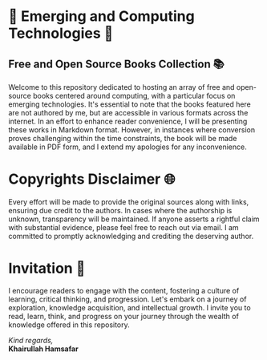 # 💛 Emerging and Computing Technologies 💚
## Free and Open Source Books Collection 📚
Welcome to this repository dedicated to hosting an array of free and open-source books centered around computing, with a particular focus on emerging technologies. It's essential to note that the books featured here are not authored by me, but are accessible in various formats across the internet. In an effort to enhance reader convenience, I will be presenting these works in Markdown format. However, in instances where conversion proves challenging within the time constraints, the book will be made available in PDF form, and I extend my apologies for any inconvenience.

# Copyrights Disclaimer 🌐
Every effort will be made to provide the original sources along with links, ensuring due credit to the authors. In cases where the authorship is unknown, transparency will be maintained. If anyone asserts a rightful claim with substantial evidence, please feel free to reach out via email. I am committed to promptly acknowledging and crediting the deserving author.

# Invitation 🚀
I encourage readers to engage with the content, fostering a culture of learning, critical thinking, and progression. Let's embark on a journey of exploration, knowledge acquisition, and intellectual growth. I invite you to read, learn, think, and progress on your journey through the wealth of knowledge offered in this repository.

_Kind regards,_<br/>
**Khairullah Hamsafar**
